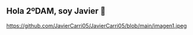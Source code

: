 ## Hola 2ºDAM, soy Javier 👋


https://github.com/JavierCarri05/JavierCarri05/blob/main/imagen1.jpeg



<!--
**JavierCarri05/JavierCarri05** is a ✨ _special_ ✨ repository because its `README.md` (this file) appears on your GitHub profile.

Here are some ideas to get you started:

- 🔭 I’m currently working on ...
- 🌱 I’m currently learning ...
- 👯 I’m looking to collaborate on ...
- 🤔 I’m looking for help with ...
- 💬 Ask me about ...
- 📫 How to reach me: ...
- 😄 Pronouns: ...
- ⚡ Fun fact: ...
-->
